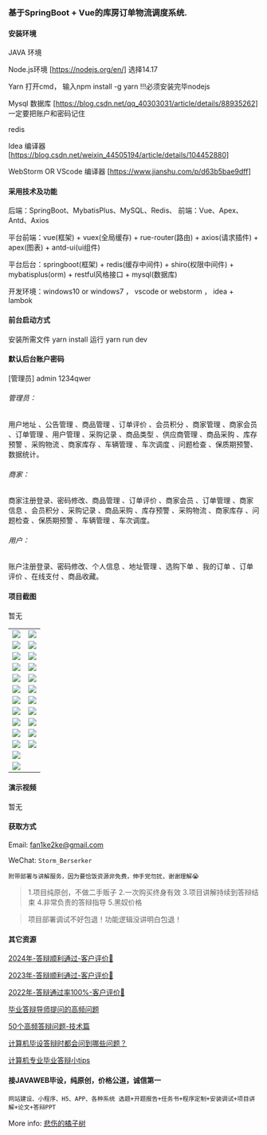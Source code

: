 ### 基于SpringBoot + Vue的库房订单物流调度系统.

#### 安装环境

JAVA 环境 

Node.js环境 [https://nodejs.org/en/] 选择14.17

Yarn 打开cmd， 输入npm install -g yarn !!!必须安装完毕nodejs

Mysql 数据库 [https://blog.csdn.net/qq_40303031/article/details/88935262] 一定要把账户和密码记住

redis

Idea 编译器 [https://blog.csdn.net/weixin_44505194/article/details/104452880]

WebStorm OR VScode 编译器 [https://www.jianshu.com/p/d63b5bae9dff]

#### 采用技术及功能

后端：SpringBoot、MybatisPlus、MySQL、Redis、
前端：Vue、Apex、Antd、Axios

平台前端：vue(框架) + vuex(全局缓存) + rue-router(路由) + axios(请求插件) + apex(图表)  + antd-ui(ui组件)

平台后台：springboot(框架) + redis(缓存中间件) + shiro(权限中间件) + mybatisplus(orm) + restful风格接口 + mysql(数据库)

开发环境：windows10 or windows7 ， vscode or webstorm ， idea + lambok


#### 前台启动方式
安装所需文件 yarn install 
运行 yarn run dev

#### 默认后台账户密码
[管理员]
admin
1234qwer

###### 管理员：
用户地址 、公告管理 、商品管理 、订单评价 、会员积分 、商家管理 、商家会员 、订单管理 、用户管理 、采购记录 、商品类型 、供应商管理 、商品采购 、库存预警 、采购物流 、商家库存 、车辆管理 、车次调度 、问题检查 、保质期预警、数据统计。

###### 商家：
商家注册登录、密码修改、商品管理 、订单评价 、商家会员 、订单管理 、商家信息 、会员积分 、采购记录 、商品采购 、库存预警 、采购物流 、商家库存 、问题检查 、保质期预警 、车辆管理  、车次调度。

###### 用户：
账户注册登录、密码修改、个人信息 、地址管理 、选购下单 、我的订单 、订单评价 、在线支付 、商品收藏。

#### 项目截图
暂无

|  |  |
|---------------------|---------------------|
| ![](https://fank-bucket-oss.oss-cn-beijing.aliyuncs.com/img/2fe5d67a-2067-428a-a2be-2084092405b8.png) | ![](https://fank-bucket-oss.oss-cn-beijing.aliyuncs.com/img/51d51f57-be0d-4b19-9597-d2591b10c337.png) |
| ![](https://fank-bucket-oss.oss-cn-beijing.aliyuncs.com/img/0c66307b-b16b-4fcc-abe7-5c5fc441c720.png) | ![](https://fank-bucket-oss.oss-cn-beijing.aliyuncs.com/img/32f1afeb-7dd3-4786-9b42-9e67a425f404.png) |
| ![](https://fank-bucket-oss.oss-cn-beijing.aliyuncs.com/img/00c601e2-844d-4f92-b3eb-ffb77ad85b12.png) | ![](https://fank-bucket-oss.oss-cn-beijing.aliyuncs.com/img/25f01d17-9094-4a21-8ce6-ce462c170c7e.png) |
| ![](https://fank-bucket-oss.oss-cn-beijing.aliyuncs.com/img/feff565a-a94e-4e87-bc70-e3c29f04beaa.png) | ![](https://fank-bucket-oss.oss-cn-beijing.aliyuncs.com/img/9fc4fc1c-2e62-4e04-8e30-06dbf42de89b.png) |
| ![](https://fank-bucket-oss.oss-cn-beijing.aliyuncs.com/img/f1be105b-e74b-44a1-846d-3952e6be6531.png) | ![](https://fank-bucket-oss.oss-cn-beijing.aliyuncs.com/img/8c75b6ff-063a-4f9a-9ec5-b57903faa043.png) |
| ![](https://fank-bucket-oss.oss-cn-beijing.aliyuncs.com/img/e740b288-3427-4822-8c7d-b2dec9387577.png) | ![](https://fank-bucket-oss.oss-cn-beijing.aliyuncs.com/img/8c9bf041-cad4-4b0f-bed1-15828f9635f8.png) |
| ![](https://fank-bucket-oss.oss-cn-beijing.aliyuncs.com/img/c5c8d8ca-2a3b-4055-ad6b-2a01ce35f695.png) | ![](https://fank-bucket-oss.oss-cn-beijing.aliyuncs.com/img/6f834822-b3bd-4288-98a6-d1a4a1ebfbb9.png) |
| ![](https://fank-bucket-oss.oss-cn-beijing.aliyuncs.com/img/c5acba66-8809-4033-8061-f143d832c045.png) | ![](https://fank-bucket-oss.oss-cn-beijing.aliyuncs.com/img/6e981a5c-2c80-404d-8d02-b99e6b0e2874.png) |
| ![](https://fank-bucket-oss.oss-cn-beijing.aliyuncs.com/img/10262052-96d8-47ac-915f-b2aefc203828.png) | ![](https://fank-bucket-oss.oss-cn-beijing.aliyuncs.com/img/5f1faeb7-9515-44a2-945b-d43d2c5e83b5.png) |
| ![](https://fank-bucket-oss.oss-cn-beijing.aliyuncs.com/img/7655b993-71ea-4183-87c6-4276026c6259.png) | ![](https://fank-bucket-oss.oss-cn-beijing.aliyuncs.com/img/5b3dbb54-c06d-4dc1-bfe2-0885baeac38f.png) |
| ![](https://fank-bucket-oss.oss-cn-beijing.aliyuncs.com/img/239f93c9-afe9-4968-b4fa-049f6035167f.png) | ![](https://fank-bucket-oss.oss-cn-beijing.aliyuncs.com/img/4b4a7e0c-34b2-4751-9bea-087c67f70426.png) |
| ![](https://fank-bucket-oss.oss-cn-beijing.aliyuncs.com/img/89b3c414-2d6e-43b5-a418-9abc9395001d.png) |  |
| ![](https://fank-bucket-oss.oss-cn-beijing.aliyuncs.com/work/936e9baf53eb9a217af4f89c616dc19.png) |

#### 演示视频

暂无

#### 获取方式

Email: fan1ke2ke@gmail.com

WeChat: `Storm_Berserker`

`附带部署与讲解服务，因为要恰饭资源非免费，伸手党勿扰，谢谢理解😭`

> 1.项目纯原创，不做二手贩子 2.一次购买终身有效 3.项目讲解持续到答辩结束 4.非常负责的答辩指导 5.黑奴价格

> 项目部署调试不好包退！功能逻辑没讲明白包退！

#### 其它资源

[2024年-答辩顺利通过-客户评价👻](https://berserker287.github.io/2024/06/06/2024%E5%B9%B4%E7%AD%94%E8%BE%A9%E9%A1%BA%E5%88%A9%E9%80%9A%E8%BF%87/)

[2023年-答辩顺利通过-客户评价🐢](https://berserker287.github.io/2023/06/14/2023%E5%B9%B4%E7%AD%94%E8%BE%A9%E9%A1%BA%E5%88%A9%E9%80%9A%E8%BF%87/)

[2022年-答辩通过率100%-客户评价🐣](https://berserker287.github.io/2022/05/25/%E9%A1%B9%E7%9B%AE%E4%BA%A4%E6%98%93%E8%AE%B0%E5%BD%95/)

[毕业答辩导师提问的高频问题](https://berserker287.github.io/2023/06/13/%E6%AF%95%E4%B8%9A%E7%AD%94%E8%BE%A9%E5%AF%BC%E5%B8%88%E6%8F%90%E9%97%AE%E7%9A%84%E9%AB%98%E9%A2%91%E9%97%AE%E9%A2%98/)

[50个高频答辩问题-技术篇](https://berserker287.github.io/2023/06/13/50%E4%B8%AA%E9%AB%98%E9%A2%91%E7%AD%94%E8%BE%A9%E9%97%AE%E9%A2%98-%E6%8A%80%E6%9C%AF%E7%AF%87/)

[计算机毕设答辩时都会问到哪些问题？](https://www.zhihu.com/question/31020988)

[计算机专业毕业答辩小tips](https://zhuanlan.zhihu.com/p/145911029)

#### 接JAVAWEB毕设，纯原创，价格公道，诚信第一

`网站建设、小程序、H5、APP、各种系统 选题+开题报告+任务书+程序定制+安装调试+项目讲解+论文+答辩PPT`

More info: [悲伤的橘子树](https://berserker287.github.io/)
